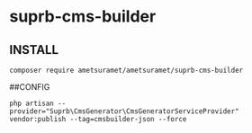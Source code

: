 # suprb-cms-builder
## INSTALL 
```composer require ametsuramet/ametsuramet/suprb-cms-builder```

##CONFIG
```
php artisan --provider="Suprb\CmsGenerator\CmsGeneratorServiceProvider" vendor:publish --tag=cmsbuilder-json --force
```